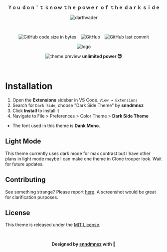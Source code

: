 &ensp;
<div align="center">

**Ｙｏｕ  ｄｏｎ＇ｔ  ｋｎｏｗ  ｔｈｅ  ｐｏｗｅｒ  ｏｆ  ｔｈｅ ｄａｒｋ  ｓｉｄｅ**

<img  src="https://64.media.tumblr.com/745c49571857450dd4698b07f3aba16f/tumblr_oy0zcpPgSY1w8mobyo4_540.gifv" alt="darthvader"/>

&ensp;

![GitHub code size in bytes](https://img.shields.io/github/languages/code-size/snndmnsz/dark-side-theme?color=%23ca3e47&style=for-the-badge) &ensp;  ![GitHub](https://img.shields.io/github/license/snndmnsz/dark-side-theme?color=%23ca3e47&style=for-the-badge) &ensp; ![GitHub last commit](https://img.shields.io/github/last-commit/snndmnsz/dark-side-theme?color=%23ca3e47&style=for-the-badge)

<img  src="https://i.hizliresim.com/tr03WX.png" alt="logo"/>

![theme preview](https://i.hizliresim.com/eJEQYe.png)
**unlimited power 😈**

</div>

&ensp;


# Installation

1. Open the **Extensions** sidebar in VS Code. `View → Extensions`
1. Search for `Dark Side`, choose "Dark Side Theme" by **snndmnsz**
1. Click **Install** to install it
1. Navigate to File > Preferences > Color Theme > **Dark Side Theme**


- The font used in this theme is **Dank Mono**.


## Light Mode
This theme currently uses dark mode for max contrast but I have other plans in light mode maybe I can make one theme in Clone trooper look. Wait for future updates.


## Contributing
See something strange? Please report [here](https://github.com/snndmnsz/dark-side-theme). A screenshot would be great for clarification purposes. 


## License
This theme is released under the [MIT License](https://github.com/snndmnsz/dark-side-theme/blob/main/LICENSE).


<div align="center">
&ensp;

**Designed by [snndmnsz](Https://Github.Com/Snndmnsz) with 🍌**


</div>